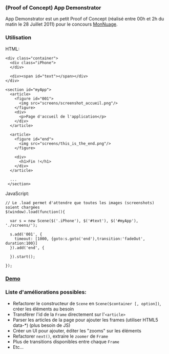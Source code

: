 ### (Proof of Concept) App Demonstrator

App Demonstrator est un petit Proof of Concept (réalisé entre 00h et 2h du matin le 28 Juillet 2011) pour le concours [MonNuage](blog.monnuage.fr/2011/07/26/jeu-concours-application-iphone-monnuage/).

### Utilisation
HTML:
	
	<div class="container">
	  <div class="iPhone">
	  </div>

	  <div><span id="text"></span></div>
	</div>

	<section id="myApp">
	  <article>
	    <figure id="001">
	      <img src="screens/screenshot_accueil.png"/>
	    </figure>
	    <div>
	      <p>Page d'accueil de l'application</p>
	    </div>
	  </article>

	  <article>
	  	<figure id="end">
	      <img src="screens/this_is_the_end.png"/>
	    </figure>
	    
	    <div>
	      <h1>Fin !</h1>
	    </div>
	  </article>

	  ...
	 </section>


JavaScript:
	
	// Le .load permet d'attendre que toutes les images (screenshots) soient chargées
	$(window).load(function(){

	  var s = new Scene($('.iPhone'), $('#text'), $('#myApp'), './screens/');

	  s.add('001', {
	    timeout: [1000, {goto:s.goto('end'),transition:'fadeOut', duration:100}]
	  }).add('end', {

	  }).start();
	
	});

### [Demo](fgribreau.com/monnuage/)

### Liste d'améliorations possibles:
 * Refactorer le constructeur de `Scene` en `Scene($container [, option])`, créer les éléments au besoin
 * Transférer l'id de la `Frame` directement sur l'`<article>`
 * Parser les articles de la page pour ajouter les frames (utiliser HTML5 data-*) (plus besoin de JS)
 * Créer un UI pour ajouter, éditer les "zooms" sur les éléments
 * Refactorer `next()`, extraire le `zoomer` de `Frame`
 * Plus de transitions disponibles entre chaque `Frame`
 * Etc...